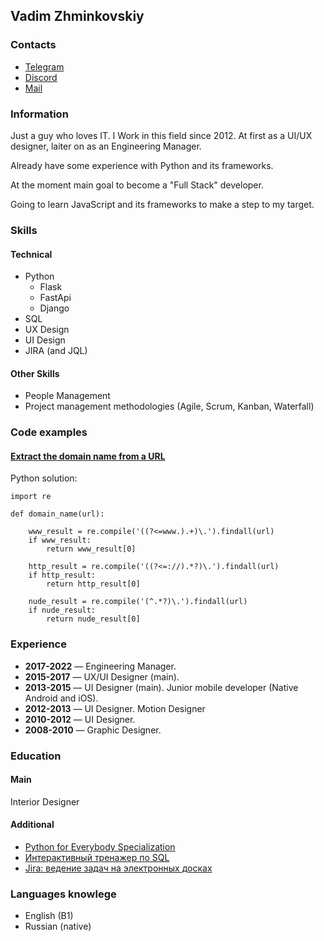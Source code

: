 ## Vadim Zhminkovskiy

### Contacts
* [Telegram](https://t.me/Vadimner)
* [Discord](https://discordapp.com/users/Vadimner#4216)
* [Mail](mailto:astronomail@gmail.com)

### Information
Just a guy who loves IT. I Work in this field since 2012. At first as a UI/UX designer, laiter on as an Engineering Manager.

Already have some experience with Python and its frameworks.

At the moment main goal to become a "Full Stack" developer.

Going to learn JavaScript and its frameworks to make a step to my target.

### Skills

#### Technical
* Python
  * Flask
  * FastApi
  * Django
* SQL
* UX Design
* UI Design
* JIRA (and JQL)

#### Other Skills
* People Management
* Project management methodologies (Agile, Scrum, Kanban, Waterfall)

### Code examples

#### [Extract the domain name from a URL](https://www.codewars.com/kata/514a024011ea4fb54200004b)

Python solution:

    import re

    def domain_name(url):
        
        www_result = re.compile('((?<=www.).+)\.').findall(url)
        if www_result:
            return www_result[0]
        
        http_result = re.compile('((?<=://).*?)\.').findall(url)
        if http_result:
            return http_result[0]
        
        nude_result = re.compile('(^.*?)\.').findall(url)
        if nude_result:
            return nude_result[0]

### Experience

* __2017-2022__ — Engineering Manager.
* __2015-2017__ — UX/UI Designer (main).
* __2013-2015__ — UI Designer (main). Junior mobile developer (Native Android and iOS).
* __2012-2013__ — UI Designer. Motion Designer
* __2010-2012__ — UI Designer.
* __2008-2010__ — Graphic Designer.

### Education

#### Main
Interior Designer

#### Additional
* [Python for Everybody Specialization](https://www.coursera.org/specializations/python#courses)
* [Интерактивный тренажер по SQL](https://stepik.org/cert/1370828)
* [Jira: ведение задач на электронных досках](https://stepik.org/cert/947343)

### Languages knowlege
* English (B1)
* Russian (native)